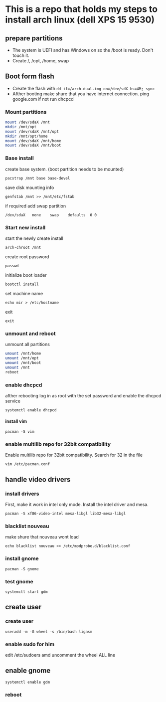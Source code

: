 # This is a repo that holds my steps to install arch linux (dell XPS 15 9530) 

## prepare partitions
* The system is UEFI and has Windows on so the /boot is ready. Don't touch it.
* Create /, /opt, /home, swap

## Boot form flash
* Create the flash with ```dd if=/arch-dual.img on=/dev/sdX bs=4M; sync```
* Afther booting make shure that you have internet connection. ping google.com if not run dhcpcd

### Mount partitions
```bash
mount /dev/sdaX /mnt
mkdir /mnt/opt
mount /dev/sdaX /mnt/opt
mkdir /mnt/opt/home
mount /dev/sdaX /mnt/home
mount /dev/sdaX /mnt/boot
```
### Base install
create base system. (boot partition needs to be mounted)
```
pacstrap /mnt base base-devel
```
save disk mounting info
```
genfstab /mnt >> /mnt/etc/fstab
```
if required add swap partition
```
/dev/sdaX   none    swap    defaults  0 0
```

### Start new install
start the newly create install
```
arch-chroot /mnt
```
create root password 
```
passwd
```
initialize boot loader
```
bootctl install
```
set machine name
```
echo mir > /etc/hostname
```
exit 
```
exit
```
 
### unmount and reboot
unmount all partitions 
```bash  
umount /mnt/home
umount /mnt/opt
umount /mnt/boot
umount /mnt
reboot
```

### enable dhcpcd
afther rebooting log in as root with the set password and enable the dhcpcd service
```
systemctl enable dhcpcd
```
#### install vim 
```pacman -S vim```

### enable multilib repo for 32bit compatibility
Enable multilib repo for 32bit compatibility. Search for 32 in the file
```
vim /etc/pacman.conf
```

## handle video drivers
### install drivers
First, make it work in intel only mode. Install the intel driver and mesa.
```
pacman -S xf86-video-intel mesa-libgl lib32-mesa-libgl
```
### blacklist nouveau
make shure that nouveau wont load
```
echo blacklist nouveau >> /etc/modprobe.d/blacklist.conf
```

### install gnome
```
pacman -S gnome
```
### test gnome
```
systemctl start gdm
```

## create user
### create user
```
useradd -m -G wheel -s /bin/bash ligasm
```
### enable sudo for him
edit /etc/sudoers amd uncomment the wheel ALL line

## enable gnome
```
systemctl enable gdm
```
### reboot
